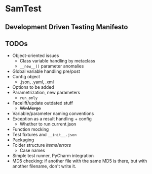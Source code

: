 # SamTest
## Development Driven Testing Manifesto

## TODOs
- Object-oriented issues
  - Class variable handling by metaclass
  - `__new__()` parameter anomalies 
- Global variable handling pre/post
- Config object
  - .json, .yaml, .xml
- Options to be added
- Parametrization, new parameters
  - `run_only`
- Facelift/update outdated stuff
  - ~~WinMerge~~
- Variable/parameter naming conventions
- Exception as a result handling + config
  - Whether to run current.json
- Function mocking
- Test fixtures and `__init__.json` 
- Packaging
- Folder structure *items/errors*
  - Case names
- Simple test runner, PyCharm integration
- MD5 checking: if another file with the same MD5 is there, but with another filename, don't write it.